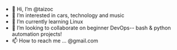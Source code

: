 - 👋 Hi, I’m @taizoc 
- 👀 I’m interested in cars, technology and music 
- 🌱 I’m currently learning Linux 
- 💞️ I’m looking to collaborate on beginner DevOps-- bash & python automation projects! 
- 📫 How to reach me ... @gmail.com 

<!---
taizoc/taizoc is a ✨ special ✨ repository because its `README.md` (this file) appears on your GitHub profile.
You can click the Preview link to take a look at your changes.
--->
